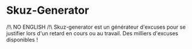 Skuz-Generator
==============

/!\ NO ENGLISH /!\ Skuz-generator est un générateur d'excuses pour se justifier lors d'un retard en cours ou au travail. Des milliers d'excuses disponibles !
